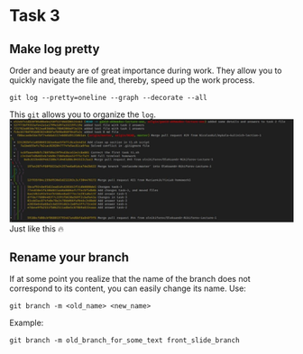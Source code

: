 # Task 3
## Make log pretty
Order and beauty are of great importance during work. They allow you to quickly navigate the file and, thereby, speed up the work process.  
```
git log --pretty=oneline --graph --decorate --all
```
This `git` allows you to organize the `log`.  
![task_3_1](./img/task_3_1.jpg)  
Just like this :fire:

## Rename your branch
If at some point you realize that the name of the branch does not correspond to its content, you can easily change its name. Use:  
```
git branch -m <old_name> <new_name>
```
Example:  
```
git branch -m old_branch_for_some_text front_slide_branch
```

